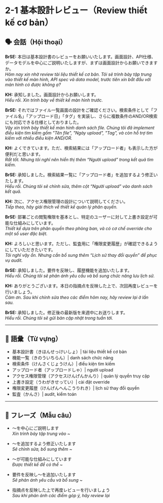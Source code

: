 # 2-1 基本設計レビュー（Review thiết kế cơ bản）

## 🗣️ 会話（Hội thoại）

**BrSE:** 本日は基本設計書のレビューをお願いいたします。画面設計、API仕様、データモデルを中心にご説明いたしますが、まずは画面設計からお願いできますか。  
*Hôm nay xin nhờ review tài liệu thiết kế cơ bản. Tôi sẽ trình bày tập trung vào thiết kế màn hình, API spec và data model, trước tiên xin bắt đầu với màn hình có được không ạ?*

**KH:** 承知しました。画面設計からお願いします。  
*Hiểu rồi. Xin trình bày về thiết kế màn hình trước.*

**BrSE:** それではファイル一覧画面の設計をご確認ください。検索条件として「ファイル名」「アップロード日」「タグ」を実装し、さらに複数条件のAND/OR検索にも対応できる仕様としておりました。  
*Vậy xin trình bày thiết kế màn hình danh sách file. Chúng tôi đã implement điều kiện tìm kiếm gồm "Tên file", "Ngày upload", "Tag", và còn hỗ trợ tìm kiếm với nhiều điều kiện AND/OR.*

**KH:** よくできています。ただ、検索結果には「アップロード者」も表示した方が便利だと思います。  
*Rất tốt. Nhưng tôi nghĩ nên hiển thị thêm “Người upload” trong kết quả tìm kiếm.*  

**BrSE:** 承知しました。検索結果一覧に「アップロード者」を追加するよう修正いたします。  
*Hiểu rồi. Chúng tôi sẽ chỉnh sửa, thêm cột “Người upload” vào danh sách kết quả.*  

**KH:** 次に、アクセス権限管理の設計について説明してください。  
*Tiếp theo, hãy giải thích về thiết kế quản lý phân quyền.*  

**BrSE:** 部署ごとの閲覧権限を基本とし、特定のユーザーに対して上書き設定が可能な仕組みにしています。  
*Thiết kế dựa trên phân quyền theo phòng ban, và có cơ chế override cho một số user đặc biệt.*  

**KH:** よろしいと思います。ただし、監査用に「権限変更履歴」が確認できるようにしていただきたいです。  
*Tôi nghĩ vậy ổn. Nhưng cần bổ sung thêm “Lịch sử thay đổi quyền” để phục vụ audit.*  

**BrSE:** 承知しました。要件を反映し、履歴機能を追加いたします。  
*Hiểu rồi. Chúng tôi sẽ phản ánh yêu cầu và bổ sung chức năng lưu lịch sử.*  

**KH:** ありがとうございます。本日の指摘点を反映した上で、次回再度レビューを行いましょう。  
*Cảm ơn. Sau khi chỉnh sửa theo các điểm hôm nay, hãy review lại ở lần sau.*  

**BrSE:** 承知しました。修正後の最新版を来週中にお送りします。  
*Hiểu rồi. Chúng tôi sẽ gửi bản cập nhật trong tuần tới.*  

---

## 📖 語彙（Từ vựng）

- 基本設計書（きほんせっけいしょ）| tài liệu thiết kế cơ bản  
- 機能一覧（きのういちらん）| danh sách chức năng  
- 検索条件（けんさくじょうけん）| điều kiện tìm kiếm  
- アップロード者（アップロードしゃ）| người upload  
- アクセス権限管理（アクセスけんげんかんり）| quản lý quyền truy cập  
- 上書き設定（うわがきせってい）| cài đặt override  
- 権限変更履歴（けんげんへんこうりれき）| lịch sử thay đổi quyền  
- 監査（かんさ）| audit, kiểm toán  

---

## 📝 フレーズ（Mẫu câu）

- ～を中心にご説明します  
  *Xin trình bày tập trung vào ~*  

- ～を追加するよう修正いたします  
  *Sẽ chỉnh sửa, bổ sung thêm ~*  

- ～が可能な仕組みにしています  
  *Được thiết kế để có thể ~*  

- 要件を反映し～を追加いたします  
  *Sẽ phản ánh yêu cầu và bổ sung ~*  

- 指摘点を反映した上で再度レビューを行いましょう  
  *Sau khi phản ánh các điểm góp ý, hãy review lại*  
